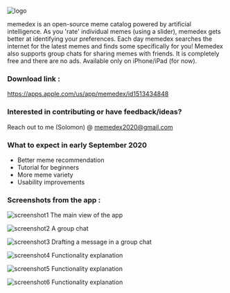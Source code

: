![logo](logo.png)



memedex is an open-source meme catalog powered by artificial intelligence. As you 'rate' individual memes (using a slider), memedex gets better at identifying your preferences. Each day memedex searches the internet for the latest memes and finds some specifically for you! Memedex also supports group chats for sharing memes with friends. It is completely free and there are no ads. Available only on iPhone/iPad (for now). 


### Download link :
https://apps.apple.com/us/app/memedex/id1513434848


### Interested in contributing or have feedback/ideas?

Reach out to me (Solomon) @ memedex2020@gmail.com

### What to expect in early September 2020

- Better meme recommendation
- Tutorial for beginners
- More meme variety
- Usability improvements

### Screenshots from the app :

![screenshot1](1.png) The main view of the app


![screenshot2](2.png) A group chat


![screenshot3](3.png) Drafting a message in a group chat


![screenshot4](4.png) Functionality explanation


![screenshot5](5.png) Functionality explanation


![screenshot6](6.png) Functionality explanation

